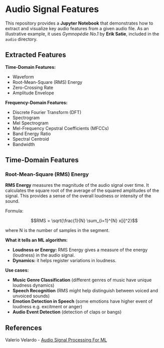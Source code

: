 # Audio Signal Features

This repository provides a **Jupyter Notebook** that demonstrates how to extract and visualize key audio features from a given audio file. As an illustrative example, it uses *Gymnopédie No.1* by **Erik Satie**, included in the `audio` directory.

## Extracted Features

**Time-Domain Features:**
- Waveform
- Root-Mean-Square (RMS) Energy
- Zero-Crossing Rate
- Amplitude Envelope

**Frequency-Domain Features:**
- Discrete Fourier Transform (DFT)
- Spectrogram
- Mel Spectrogram
- Mel-Frequency Cepstral Coefficients (MFCCs)
- Band Energy Ratio
- Spectral Centroid
- Bandwidth

## Time-Domain Features
### Root-Mean-Square (RMS) Energy
**RMS Energy** measures the magnitude of the audio signal over time. It calculates the square root of the average of the squared amplitudes of the signal. This provides a sense of the overall loudness or intensity of the sound.  
  
Formula:  
```math
RMS = \sqrt{\frac{1}{N} \sum_{i=1}^{N} x[i]^2}
```
where N is the number of samples in the segment.   

**What it tells an ML algorithm:**
- **Loudness or Energy:** RMS Energy gives a measure of the energy (loudness) in the audio signal.
- **Dynamics:** it helps register variations in loudness.

**Use cases:**
- **Music Genre Classification** (different genres of music have unique loudness dynamics)
- **Speech Recognition** (RMS might help distinguish between voiced and unvoiced sounds)
- **Emotion Detection in Speech** (some emotions have higher event of loudness e.g. excitment or anger)
- **Audio Event Detection** (detection of claps or bangs)

## References 
Valerio Velardo - [Audio Signal Processing For ML](https://github.com/musikalkemist/AudioSignalProcessingForML)

